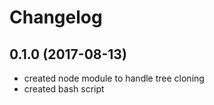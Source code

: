 # Changelog

## 0.1.0 (2017-08-13)
 - created node module to handle tree cloning
 - created bash script